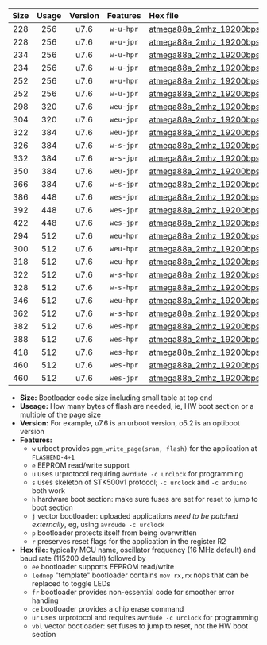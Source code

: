 |Size|Usage|Version|Features|Hex file|
|:-:|:-:|:-:|:-:|:--|
|228|256|u7.6|`w-u-hpr`|[atmega88a_2mhz_19200bps_ur.hex](https://raw.githubusercontent.com/stefanrueger/urboot/main//atmega88a_2mhz_19200bps_ur.hex)|
|228|256|u7.6|`w-u-jpr`|[atmega88a_2mhz_19200bps_ur_vbl.hex](https://raw.githubusercontent.com/stefanrueger/urboot/main//atmega88a_2mhz_19200bps_ur_vbl.hex)|
|234|256|u7.6|`w-u-hpr`|[atmega88a_2mhz_19200bps_lednop_ur.hex](https://raw.githubusercontent.com/stefanrueger/urboot/main//atmega88a_2mhz_19200bps_lednop_ur.hex)|
|234|256|u7.6|`w-u-jpr`|[atmega88a_2mhz_19200bps_lednop_ur_vbl.hex](https://raw.githubusercontent.com/stefanrueger/urboot/main//atmega88a_2mhz_19200bps_lednop_ur_vbl.hex)|
|252|256|u7.6|`w-u-hpr`|[atmega88a_2mhz_19200bps_lednop_fr_ur.hex](https://raw.githubusercontent.com/stefanrueger/urboot/main//atmega88a_2mhz_19200bps_lednop_fr_ur.hex)|
|252|256|u7.6|`w-u-jpr`|[atmega88a_2mhz_19200bps_lednop_fr_ur_vbl.hex](https://raw.githubusercontent.com/stefanrueger/urboot/main//atmega88a_2mhz_19200bps_lednop_fr_ur_vbl.hex)|
|298|320|u7.6|`weu-jpr`|[atmega88a_2mhz_19200bps_ee_ur_vbl.hex](https://raw.githubusercontent.com/stefanrueger/urboot/main//atmega88a_2mhz_19200bps_ee_ur_vbl.hex)|
|304|320|u7.6|`weu-jpr`|[atmega88a_2mhz_19200bps_ee_lednop_ur_vbl.hex](https://raw.githubusercontent.com/stefanrueger/urboot/main//atmega88a_2mhz_19200bps_ee_lednop_ur_vbl.hex)|
|322|384|u7.6|`weu-jpr`|[atmega88a_2mhz_19200bps_ee_lednop_fr_ur_vbl.hex](https://raw.githubusercontent.com/stefanrueger/urboot/main//atmega88a_2mhz_19200bps_ee_lednop_fr_ur_vbl.hex)|
|326|384|u7.6|`w-s-jpr`|[atmega88a_2mhz_19200bps_vbl.hex](https://raw.githubusercontent.com/stefanrueger/urboot/main//atmega88a_2mhz_19200bps_vbl.hex)|
|332|384|u7.6|`w-s-jpr`|[atmega88a_2mhz_19200bps_lednop_vbl.hex](https://raw.githubusercontent.com/stefanrueger/urboot/main//atmega88a_2mhz_19200bps_lednop_vbl.hex)|
|350|384|u7.6|`weu-jpr`|[atmega88a_2mhz_19200bps_ee_lednop_fr_ce_ur_vbl.hex](https://raw.githubusercontent.com/stefanrueger/urboot/main//atmega88a_2mhz_19200bps_ee_lednop_fr_ce_ur_vbl.hex)|
|366|384|u7.6|`w-s-jpr`|[atmega88a_2mhz_19200bps_lednop_fr_vbl.hex](https://raw.githubusercontent.com/stefanrueger/urboot/main//atmega88a_2mhz_19200bps_lednop_fr_vbl.hex)|
|386|448|u7.6|`wes-jpr`|[atmega88a_2mhz_19200bps_ee_vbl.hex](https://raw.githubusercontent.com/stefanrueger/urboot/main//atmega88a_2mhz_19200bps_ee_vbl.hex)|
|392|448|u7.6|`wes-jpr`|[atmega88a_2mhz_19200bps_ee_lednop_vbl.hex](https://raw.githubusercontent.com/stefanrueger/urboot/main//atmega88a_2mhz_19200bps_ee_lednop_vbl.hex)|
|422|448|u7.6|`wes-jpr`|[atmega88a_2mhz_19200bps_ee_lednop_fr_vbl.hex](https://raw.githubusercontent.com/stefanrueger/urboot/main//atmega88a_2mhz_19200bps_ee_lednop_fr_vbl.hex)|
|294|512|u7.6|`weu-hpr`|[atmega88a_2mhz_19200bps_ee_ur.hex](https://raw.githubusercontent.com/stefanrueger/urboot/main//atmega88a_2mhz_19200bps_ee_ur.hex)|
|300|512|u7.6|`weu-hpr`|[atmega88a_2mhz_19200bps_ee_lednop_ur.hex](https://raw.githubusercontent.com/stefanrueger/urboot/main//atmega88a_2mhz_19200bps_ee_lednop_ur.hex)|
|318|512|u7.6|`weu-hpr`|[atmega88a_2mhz_19200bps_ee_lednop_fr_ur.hex](https://raw.githubusercontent.com/stefanrueger/urboot/main//atmega88a_2mhz_19200bps_ee_lednop_fr_ur.hex)|
|322|512|u7.6|`w-s-hpr`|[atmega88a_2mhz_19200bps.hex](https://raw.githubusercontent.com/stefanrueger/urboot/main//atmega88a_2mhz_19200bps.hex)|
|328|512|u7.6|`w-s-hpr`|[atmega88a_2mhz_19200bps_lednop.hex](https://raw.githubusercontent.com/stefanrueger/urboot/main//atmega88a_2mhz_19200bps_lednop.hex)|
|346|512|u7.6|`weu-hpr`|[atmega88a_2mhz_19200bps_ee_lednop_fr_ce_ur.hex](https://raw.githubusercontent.com/stefanrueger/urboot/main//atmega88a_2mhz_19200bps_ee_lednop_fr_ce_ur.hex)|
|362|512|u7.6|`w-s-hpr`|[atmega88a_2mhz_19200bps_lednop_fr.hex](https://raw.githubusercontent.com/stefanrueger/urboot/main//atmega88a_2mhz_19200bps_lednop_fr.hex)|
|382|512|u7.6|`wes-hpr`|[atmega88a_2mhz_19200bps_ee.hex](https://raw.githubusercontent.com/stefanrueger/urboot/main//atmega88a_2mhz_19200bps_ee.hex)|
|388|512|u7.6|`wes-hpr`|[atmega88a_2mhz_19200bps_ee_lednop.hex](https://raw.githubusercontent.com/stefanrueger/urboot/main//atmega88a_2mhz_19200bps_ee_lednop.hex)|
|418|512|u7.6|`wes-hpr`|[atmega88a_2mhz_19200bps_ee_lednop_fr.hex](https://raw.githubusercontent.com/stefanrueger/urboot/main//atmega88a_2mhz_19200bps_ee_lednop_fr.hex)|
|460|512|u7.6|`wes-hpr`|[atmega88a_2mhz_19200bps_ee_lednop_fr_ce.hex](https://raw.githubusercontent.com/stefanrueger/urboot/main//atmega88a_2mhz_19200bps_ee_lednop_fr_ce.hex)|
|460|512|u7.6|`wes-jpr`|[atmega88a_2mhz_19200bps_ee_lednop_fr_ce_vbl.hex](https://raw.githubusercontent.com/stefanrueger/urboot/main//atmega88a_2mhz_19200bps_ee_lednop_fr_ce_vbl.hex)|

- **Size:** Bootloader code size including small table at top end
- **Useage:** How many bytes of flash are needed, ie, HW boot section or a multiple of the page size
- **Version:** For example, u7.6 is an urboot version, o5.2 is an optiboot version
- **Features:**
  + `w` urboot provides `pgm_write_page(sram, flash)` for the application at `FLASHEND-4+1`
  + `e` EEPROM read/write support
  + `u` uses urprotocol requiring `avrdude -c urclock` for programming
  + `s` uses skeleton of STK500v1 protocol; `-c urclock` and `-c arduino` both work
  + `h` hardware boot section: make sure fuses are set for reset to jump to boot section
  + `j` vector bootloader: uploaded applications *need to be patched externally*, eg, using `avrdude -c urclock`
  + `p` bootloader protects itself from being overwritten
  + `r` preserves reset flags for the application in the register R2
- **Hex file:** typically MCU name, oscillator frequency (16 MHz default) and baud rate (115200 default) followed by
  + `ee` bootloader supports EEPROM read/write
  + `lednop` "template" bootloader contains `mov rx,rx` nops that can be replaced to toggle LEDs
  + `fr` bootloader provides non-essential code for smoother error handing
  + `ce` bootloader provides a chip erase command
  + `ur` uses urprotocol and requires `avrdude -c urclock` for programming
  + `vbl` vector bootloader: set fuses to jump to reset, not the HW boot section
